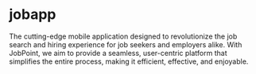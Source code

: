 # jobapp

The cutting-edge mobile application designed to revolutionize the job search and hiring experience for job seekers and employers alike. With JobPoint, we aim to provide a seamless, user-centric platform that simplifies the entire process, making it efficient, effective, and enjoyable.

